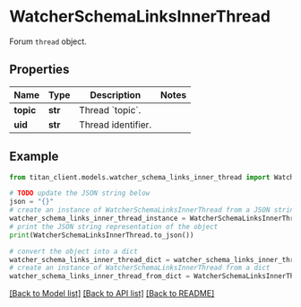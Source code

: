 # WatcherSchemaLinksInnerThread

Forum `thread` object.

## Properties

Name | Type | Description | Notes
------------ | ------------- | ------------- | -------------
**topic** | **str** | Thread &#x60;topic&#x60;. | 
**uid** | **str** | Thread identifier. | 

## Example

```python
from titan_client.models.watcher_schema_links_inner_thread import WatcherSchemaLinksInnerThread

# TODO update the JSON string below
json = "{}"
# create an instance of WatcherSchemaLinksInnerThread from a JSON string
watcher_schema_links_inner_thread_instance = WatcherSchemaLinksInnerThread.from_json(json)
# print the JSON string representation of the object
print(WatcherSchemaLinksInnerThread.to_json())

# convert the object into a dict
watcher_schema_links_inner_thread_dict = watcher_schema_links_inner_thread_instance.to_dict()
# create an instance of WatcherSchemaLinksInnerThread from a dict
watcher_schema_links_inner_thread_from_dict = WatcherSchemaLinksInnerThread.from_dict(watcher_schema_links_inner_thread_dict)
```
[[Back to Model list]](../README.md#documentation-for-models) [[Back to API list]](../README.md#documentation-for-api-endpoints) [[Back to README]](../README.md)


